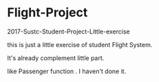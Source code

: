 # Flight-Project
2017-Sustc-Student-Project-Little-exercise

this is just a little exercise of student Flight System.

It's already complement little part.

like Passenger function . I haven't done it.

